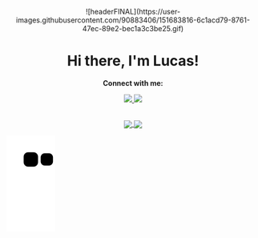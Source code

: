 <p align="center">
<!--
 <img width="100px" src="" align="center" alt="GitHub Readme Stats" />
-->
 ![headerFINAL](https://user-images.githubusercontent.com/90883406/151683816-6c1acd79-8761-47ec-89e2-bec1a3c3be25.gif)
 <h1 align="center">Hi there, I'm Lucas!</h1>
 <p align="center"> <strong>Connect with me: </strong> </p>
</p>
  <p align="center">
    <a href="https://www.linkedin.com/in/lafa/">
      <img src="https://img.shields.io/badge/LinkedIn-0077B5?style=for-the-badge&logo=linkedin&logoColor=white" />
    </a>
    <a href="mailto:lafa.dev@protonmail.com">
      <img src="https://img.shields.io/badge/ProtonMail-8B89CC?style=for-the-badge&logo=protonmail&logoColor=white" />
    <br />
    <br />
  </p>
  

<p align="center">
<a href="https://github.com/LafaDev">
  <img height="140em" align="center" src="https://github-readme-stats.vercel.app/api?username=LafaDev&count_private=true&show_icons=true&theme=gruvbox" />
</a>
<a href="https//github.com/LafaDev">
  <img height="140em" align="center" src="https://github-readme-stats.vercel.app/api/top-langs/?username=LafaDev&count_private=true&theme=gruvbox&show_icons=true&layout=compact)](https://github.com/anuraghazra/github-readme-stats" />
</a>
  </p>

<!--
**LafaDev/LafaDev** is a ✨ _special_ ✨ repository because its `README.md` (this file) appears on your GitHub profile.

Here are some ideas to get you started:

- 🔭 I’m currently working on ...
- 🌱 I’m currently learning ...
- 👯 I’m looking to collaborate on ...
- 🤔 I’m looking for help with ...
- 💬 Ask me about ...
- 📫 How to reach me: ...
- 😄 Pronouns: ...
- ⚡ Fun fact: ...
-->


![github contribution grid snake animation](https://github.com/LafaDev/LafaDev/blob/output/github-contribution-grid-snake.svg)
